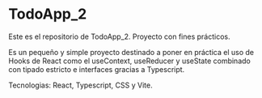 # TodoApp_2

Este es el repositorio de TodoApp_2. Proyecto con fines prácticos.

Es un pequeño y simple proyecto destinado a poner en práctica el uso de Hooks de React como el useContext, useReducer y useState combinado con tipado estricto e interfaces gracias a Typescript. 

Tecnologias: React, Typescript, CSS y Vite.